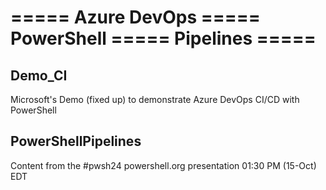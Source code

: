# ===== Azure DevOps ===== PowerShell ===== Pipelines =====

## Demo_CI

Microsoft's Demo (fixed up) to demonstrate Azure DevOps CI/CD with PowerShell

## PowerShellPipelines

Content from the #pwsh24 powershell.org presentation 01:30 PM (15-Oct) EDT




